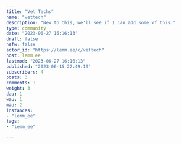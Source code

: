 ```yaml
---
title: "Vet Techs" 
name: "vettech"
description: "New to this, we'll see if I can add some of this."
type: community
date: "2023-06-27 16:16:13"
draft: false
nsfw: false
actor_id: "https://lemm.ee/c/vettech"
host: lemm.ee
lastmod: "2023-06-27 16:16:13"
published: "2023-06-15 22:49:19"
subscribers: 4
posts: 3
comments: 1
weight: 3
dau: 1
wau: 1
mau: 2
instances:
- "lemm_ee"
tags: 
- "lemm_ee"

---
```

